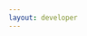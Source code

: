 ```yaml
---
layout: developer
---
```

<div id="main"></div>

<script type="text/javascript" src="/paypal-checkout/js/main-component.js" data-render="true" data-render-id="#main"></script>


